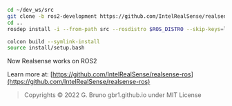 ```bash
cd ~/dev_ws/src
git clone -b ros2-development https://github.com/IntelRealSense/realsense-ros
cd ..
rosdep install -i --from-path src --rosdistro $ROS_DISTRO --skip-keys=librealsense2 -y

colcon build --symlink-install
source install/setup.bash
```

Now Realsense works on ROS2

Learn more at: [https://github.com/IntelRealSense/realsense-ros](https://github.com/IntelRealSense/realsense-ros)

>Copyrights © 2022 G. Bruno gbr1.github.io under MIT License



